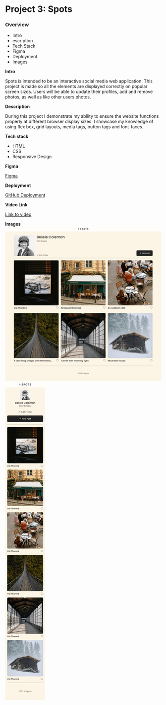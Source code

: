 # Project 3: Spots

### Overview

- Intro
- escription
- Tech Stack
- Figma
- Deployment
- Images

**Intro**

Spots is intended to be an interactive social media web application. This project is made so all the elements are displayed correctly on popular screen sizes. Users will be able to update their profiles, add and remove photos, as well as like other users photos.

**Description**

During this project I demonstrate my ability to ensure the website functions properly at different browser display sizes. I showcase my knowledge of using flex box, grid layouts, media tags, button tags and font-faces.

**Tech stack**

- HTML
- CSS
- Responsive Design

**Figma**

[Figma](https://www.figma.com/file/BBNm2bC3lj8QQMHlnqRsga/Sprint-3-Project-%E2%80%94-Spots?type=design&node-id=2%3A60&mode=design&t=afgNFybdorZO6cQo-1)

**Deployment**

[GitHub Deployment](https://ktrav5.github.io/se_project_spots/)

**Video Link**

[Link to video](https://drive.google.com/file/d/1dBsaRUbFMMHro3LWPMvAQ6a2samoJntI/view?usp=drive_link)

**Images**
![Desktop View](./images/Spots%20App%201440px.png)
![Mobile View](./images/Spots%20App%20Mobile%20Version.png)
